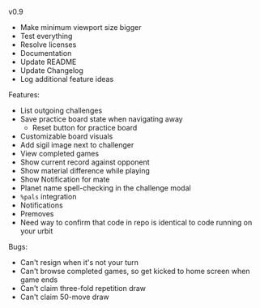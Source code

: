 v0.9
- Make minimum viewport size bigger
- Test everything
- Resolve licenses
- Documentation
- Update README
- Update Changelog
- Log additional feature ideas


Features:
- List outgoing challenges
- Save practice board state when navigating away
  - Reset button for practice board
- Customizable board visuals
- Add sigil image next to challenger
- View completed games
- Show current record against opponent
- Show material difference while playing
- Show Notification for mate
- Planet name spell-checking in the challenge modal
- `%pals` integration
- Notifications
- Premoves
- Need way to confirm that code in repo is identical to code running on your urbit

Bugs:
- Can't resign when it's not your turn
- Can't browse completed games, so get kicked to home screen when game ends
- Can't claim three-fold repetition draw
- Can't claim 50-move draw
